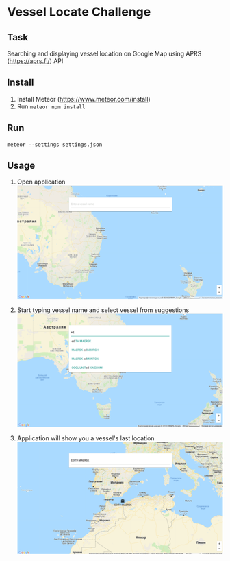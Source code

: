 # Vessel Locate Challenge

## Task

Searching and displaying vessel location on Google Map using APRS (https://aprs.fi/) API

## Install

1) Install Meteor (https://www.meteor.com/install)
2) Run `meteor npm install`

## Run

```
meteor --settings settings.json
```

## Usage

1) Open application
![Initial state of application](/screenshots/initial.png?raw=true "Initial state of application")

2) Start typing vessel name and select vessel from suggestions
![Select vessel](/screenshots/autocomplete.png?raw=true "Select vessel")

3) Application will show you a vessel's last location
![Vessel location](/screenshots/result.png?raw=true "Vessel location")
